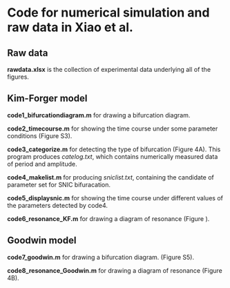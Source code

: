 # Code for numerical simulation and raw data in Xiao et al.

## Raw data 
**rawdata.xlsx** is the collection of experimental data underlying all of the figures.

## Kim-Forger model

**code1_bifurcationdiagram.m** for drawing a bifurcation diagram.
 
**code2_timecourse.m** for showing the time course under some parameter conditions (Figure S3).
   
**code3_categorize.m** for detecting the type of bifurcation (Figure 4A). This program produces *catelog.txt*, which contains numerically measured data of period and amplitude.

**code4_makelist.m** for producing *sniclist.txt*, containing the candidate of parameter set for SNIC bifuracation.

**code5_displaysnic.m** for showing the time course under different values of the parameters detected by code4.

**code6_resonance_KF.m** for drawing a diagram of resonance (Figure ).

## Goodwin model

**code7_goodwin.m** for drawing a bifurcation diagram. (Figure S5).

**code8_resonance_Goodwin.m** for drawing a diagram of resonance (Figure 4B).


